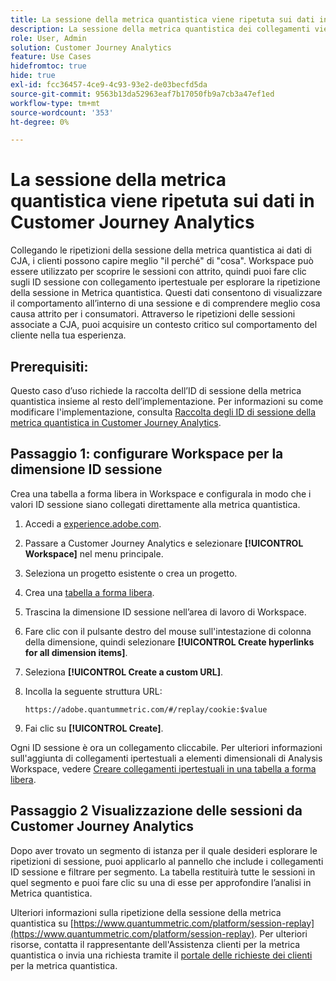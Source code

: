 ```yaml
---
title: La sessione della metrica quantistica viene ripetuta sui dati in Customer Journey Analytics
description: La sessione della metrica quantistica dei collegamenti viene ripetuta con i dati di CJA per comprendere meglio "il perché" dietro "cosa".
role: User, Admin
solution: Customer Journey Analytics
feature: Use Cases
hidefromtoc: true
hide: true
exl-id: fcc36457-4ce9-4c93-93e2-de03becfd5da
source-git-commit: 9563b13da52963eaf7b17050fb9a7cb3a47ef1ed
workflow-type: tm+mt
source-wordcount: '353'
ht-degree: 0%

---
```


# La sessione della metrica quantistica viene ripetuta sui dati in Customer Journey Analytics

Collegando le ripetizioni della sessione della metrica quantistica ai dati di CJA, i clienti possono capire meglio &quot;il perché&quot; di &quot;cosa&quot;.  Workspace può essere utilizzato per scoprire le sessioni con attrito, quindi puoi fare clic sugli ID sessione con collegamento ipertestuale per esplorare la ripetizione della sessione in Metrica quantistica.  Questi dati consentono di visualizzare il comportamento all’interno di una sessione e di comprendere meglio cosa causa attrito per i consumatori.  Attraverso le ripetizioni delle sessioni associate a CJA, puoi acquisire un contesto critico sul comportamento del cliente nella tua esperienza.

## Prerequisiti:

Questo caso d’uso richiede la raccolta dell’ID di sessione della metrica quantistica insieme al resto dell’implementazione. Per informazioni su come modificare l&#39;implementazione, consulta [Raccolta degli ID di sessione della metrica quantistica in Customer Journey Analytics](collect-session-id.md).

## Passaggio 1: configurare Workspace per la dimensione ID sessione

Crea una tabella a forma libera in Workspace e configurala in modo che i valori ID sessione siano collegati direttamente alla metrica quantistica.

1. Accedi a [experience.adobe.com](https://experience.adobe.com).
1. Passare a Customer Journey Analytics e selezionare **[!UICONTROL Workspace]** nel menu principale.
1. Seleziona un progetto esistente o crea un progetto.
1. Crea una [tabella a forma libera](/help/analysis-workspace/visualizations/freeform-table/freeform-table.md).
1. Trascina la dimensione ID sessione nell’area di lavoro di Workspace.
1. Fare clic con il pulsante destro del mouse sull&#39;intestazione di colonna della dimensione, quindi selezionare **[!UICONTROL Create hyperlinks for all dimension items]**.
1. Seleziona **[!UICONTROL Create a custom URL]**.
1. Incolla la seguente struttura URL:

   ```
   https://adobe.quantummetric.com/#/replay/cookie:$value
   ```

1. Fai clic su **[!UICONTROL Create]**.

Ogni ID sessione è ora un collegamento cliccabile. Per ulteriori informazioni sull&#39;aggiunta di collegamenti ipertestuali a elementi dimensionali di Analysis Workspace, vedere [Creare collegamenti ipertestuali in una tabella a forma libera](/help/analysis-workspace/visualizations/freeform-table/freeform-table-hyperlinks.md).

## Passaggio 2 Visualizzazione delle sessioni da Customer Journey Analytics

Dopo aver trovato un segmento di istanza per il quale desideri esplorare le ripetizioni di sessione, puoi applicarlo al pannello che include i collegamenti ID sessione e filtrare per segmento. La tabella restituirà tutte le sessioni in quel segmento e puoi fare clic su una di esse per approfondire l’analisi in Metrica quantistica.

Ulteriori informazioni sulla ripetizione della sessione della metrica quantistica su [https://www.quantummetric.com/platform/session-replay](https://www.quantummetric.com/platform/session-replay). Per ulteriori risorse, contatta il rappresentante dell&#39;Assistenza clienti per la metrica quantistica o invia una richiesta tramite il [portale delle richieste dei clienti](https://community.quantummetric.com/s/public-support-page) per la metrica quantistica.


